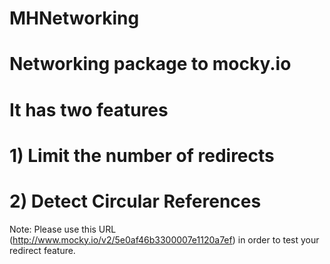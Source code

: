 # MHNetworking

# Networking package to mocky.io
# It has two features
# 1) Limit the number of redirects
# 2) Detect Circular References

Note: Please use this URL
(http://www.mocky.io/v2/5e0af46b3300007e1120a7ef) in order to test your redirect feature.

